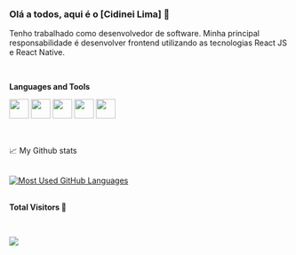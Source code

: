 ### Olá a todos, aqui é o [Cidinei Lima] 👋

Tenho trabalhado como desenvolvedor de software. Minha principal responsabilidade é desenvolver frontend utilizando as tecnologias React JS e React Native.

<br>

**Languages and Tools**

<code><img height="35rem" src="https://cdn2.iconfinder.com/data/icons/designer-skills/128/code-programming-javascript-software-develop-command-language-256.png"/></code>
<code><img height="35rem" src="https://cdn0.iconfinder.com/data/icons/logos-brands-in-colors/128/react_color-512.png"/></code>
<code><img height="35rem" src="https://cdn1.iconfinder.com/data/icons/brands-5/512/fi-brands-typescript-128.png"/></code>
<code><img height="35rem" src="https://cdn4.iconfinder.com/data/icons/logos-3/181/MySQL-256.png"/></code>
<code><img height="35rem" src="https://cdn1.iconfinder.com/data/icons/logotypes/32/github-256.png"/></code>

<br>

📈 My Github stats

<br>

<a href="https://github.com/cidineilima">
  <img align="top" src="https://github-readme-stats.vercel.app/api/top-langs/?username=cidineilima&count_private=true&theme=dracula&show_icons=true&hide=css&layout=compact&card_width=270" alt="Most Used GitHub Languages" />
</a>

<br>
<br>

**Total Visitors 👀**

<br>

![](https://komarev.com/ghpvc/?username=cidineilima&color=blueviolet)
